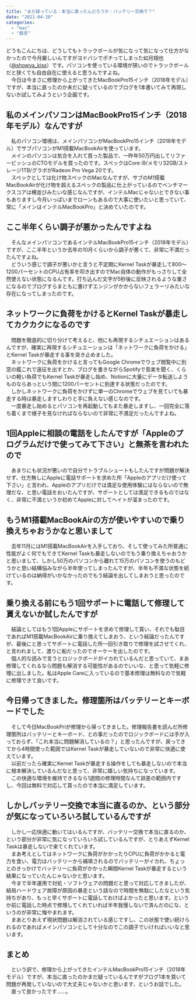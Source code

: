 ```yaml
---
title: "まだ疑っている：本当に直ったんだろうか：バッテリー交換で？"
date: "2021-04-20"
categories: 
  - "mac"
  - "戯言"
---
```


どうもこんにちは、どうしてもトラックボールが気になって気になって仕方がなかったので今月厳しいんですがヨドバシでポチってしまった如月翔也（[@showya\_kiss](http://twitter.com/showya_kiss)）です。パソコンを使っている環境が狭いのでトラックボールだと狭くても自由自在に使えると思うんですよね。  
　今日は今まさに修理から上がってきたMacBookPro15インチ（2018年モデル）ですが、本当に直ったのか未だに疑っているのでブログを1本書いてみて再現しないか試してみようという企画です。  

## 私のメインパソコンはMacBookPro15インチ（2018年モデル）なんですが

　私のパソコン環境は、メインパソコンがMacBookPro15インチ（2018年モデル）でサブパソコンがM1搭載MacBookAirを使っています。  
　メインのパソコンは気合を入れて買った製品で、一昨年50万円出してリファービッシュのCTOモデルを買ったのです。スペックはCore i9/メモリ32GB/ストレージ1TB/グラボがRadeon Pro Vega 20です。  
　スペックとしては化け物スペックのMacなんですが、サブのM1搭載MacBookAirが化け物を超えるスペックの製品に仕上がっているのでベンチマークスコアは横並びみたいな感じなんですが、インテルMacじゃないとできない事もありますし今月いっぱいまでローンもあるので大事に使いたいと思っていて、常に「メインはインテルMacBookPro」と決めていたのです。  

## ここ半年くらい調子が悪かったんですよね

　そんなメインパソコンであるインテルMacBookPro15インチ（2018年モデル）ですが、ここ半年というか去年の10月くらいから調子が悪くて、非常に不満だったんですよね。  
　どういう感じで調子が悪いかと言うと不定期にKernel Taskが暴走して800〜1200パーセントのCPU占有率を叩き出すのでMac自体の動作がもっさりして全然使えない状態になるんです。打ち込んだ文字が5秒後に反映されるような重さになるのでブログすらまともに書けずエンジンがかからないフェラーリみたいな存在になってしまったのです。  

## ネットワークに負荷をかけるとKernel Taskが暴走してカクカクになるのです

　問題を徹底的に切り分けて考えると、他にも再現するシチュエーションはあるんですが、確実に再現するシチュエーションは「ネットワークに負荷をかける」とKernel Taskが暴走する事を突き止めました。  
　ネットワークに負荷をかけると言ってもGoogle Chromeでウェブ閲覧中に別窓の艦これで遠征を出すとか、ブログを書きながらSpotifyで音楽を聞く、くらいの軽い負荷でもKernel Taskが暴走し始め、Notionに大量にデータ転送しようものならあっという間に1200パーセントに到達する状態だったのです。  
　しかしネットワークに負荷をかけずに単一のChromeでウェブを見ていても暴走する時は暴走しますしわりと手に負えない感じなのです。  
　一度暴走し始めるとパソコンを再起動してもまた暴走しますし、一回完全に落ち着くまで様子を見なければならないので非常に不満足だったんですよね。  

## 1回Appleに相談の電話をしたんですが「Appleのプログラムだけで使ってみて下さい」と無茶を言われたので

　あまりにも状況が悪いので自分でトラブルシュートもしたんですが問題が解決せず、仕方無しにAppleに電話サポートを求めた所「Appleのアプリだけ使って下さい」と言われ、Appleのアプリだけでは満足な使用体験にはならないので無理だな、と思い電話をおいたんですが、サポートとしては満足できるものではなく、非常に不満というか初めてAppleに対してヘイトが溜まったのです。  

## もうM1搭載MacBookAirの方が使いやすいので乗り換えちゃおうかなと思いまして

　去年11月にはM1搭載MacBookAirを入手しており、そして使ってみた所普通に性能がよく何でもできてKernel Taskも暴走しないのでもう乗り換えちゃおうかと思いまして、しかし50万のパソコンから離れて15万のパソコンを使うのもどうかと思い結構悩みながら半年使ってしまったんですが、半年も不満な状態を続けているのは納得がいかなかったのでもう結論を出してしまおうと思ったのです。  

## 乗り換える前にもう1回サポートに電話して修理して貰えないか試したんですが

　結論としてはもう1回Appleにサポートを求めて修理して貰い、それでも駄目であればM1搭載MacBookAirに乗り換えてしまおう、という結論だったんですが、最後にと思ってサポートに電話した所一回引き取りで修理を試させてくれ、と言われまして、渡りに船だったのでオーケーを出したのです。  
　個人的な読みで言うとロジックボードがイカれているんだと思っていて、まあ修理してくれるなら問題も解消する可能性があるのでいいな、と思って気軽に修理に出しました。私はApple Careに入っているので基本修理は無料なので気軽に修理できて良いです。  

## 今日帰ってきました。修理箇所はバッテリーとキーボードでした

　そして今日MacBookPriが修理から帰ってきました。修理報告書を読んだ所修理箇所はバッテリーとキーボード、との事だったのでロジックボードには手が入っておらず、「これ本当に問題解消しているの？」と思ったんですが、戻ってきてから4時間使った範囲ではKernel Taskが暴走していないので非常に快適に使えています。  
　以前だったら確実にKernel Taskが暴走する操作をしても暴走しないので本当に根本解決しているんだなと思って、非常に嬉しい気持ちになっています。  
　この快適な環境を維持できるなら1週間の修理時間なんて誤差の範囲内ですし、今回は無料で対応して貰ったので本当に満足しています。  

## しかしバッテリー交換で本当に直るのか、という部分が気になっていろいろ試しているんですが

　しかし一応快適に動いてはいるんですが、バッテリー交換で本当に直るのか、という部分が非常に気になっていろいろ試しているんですが、とりあえずKernel Taskは暴走しないで来てくれています。  
　まあ考えとしてはネットワークに負荷がかかったりCPUに負荷がかかると電力を食い、電力はバッテリーから補填されるのでバッテリーがイカれ、ちょっとのきっかけでバッテリーに負荷がかかった瞬間Kernel Taskが暴走するという結果になっていたんじゃないかと思います。  
　今まで半年運用で対処・ソフトウェアの問題だと思って対応してきましたが、結局ハードウェア故障が原因の暴走という話なので時間を無駄にしたなという気持ちがあり、もっと早くサポートに電話しておけばよかったと思います。というか前に電話した時点で修理してくれていれば半年我慢しないで済んだのにな、というのが非常に悔やまれます。  
　まあとりあえず現状問題は解消されている感じですし、この状態で使い続けられるのであればメインパソコンとして十分なのでこの調子でいければいいなと思います。  

## まとめ

　という訳で、修理から上がってきたインテルMacBookPro15インチ（2018年モデル）ですが、本当に直ったのかまだ疑っているんですがブログ1本を買いて問題が再発していないので大丈夫じゃないかと思います、というお話でした。  
　直って良かったです……。
